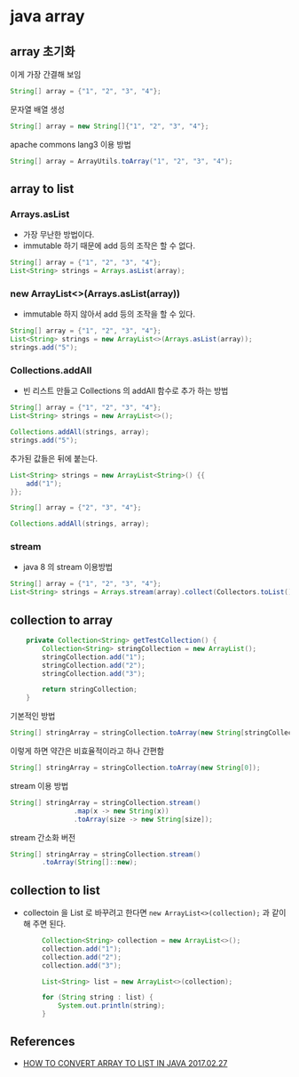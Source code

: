 # java array

## array 초기화
이게 가장 간결해 보임
```java
String[] array = {"1", "2", "3", "4"};
```

문자열 배열 생성
```java
String[] array = new String[]{"1", "2", "3", "4"};
```

apache commons lang3 이용 방법
```java
String[] array = ArrayUtils.toArray("1", "2", "3", "4");
```

## array to list
### Arrays.asList
* 가장 무난한 방법이다.
* immutable 하기 때문에 add 등의 조작은 할 수 없다.
```java
String[] array = {"1", "2", "3", "4"};
List<String> strings = Arrays.asList(array);
```

### new ArrayList<>(Arrays.asList(array))
* immutable 하지 않아서 add 등의 조작을 할 수 있다.
```java
String[] array = {"1", "2", "3", "4"};
List<String> strings = new ArrayList<>(Arrays.asList(array));
strings.add("5");
```

### Collections.addAll
* 빈 리스트 만들고 Collections 의 addAll 함수로 추가 하는 방법
```java
String[] array = {"1", "2", "3", "4"};
List<String> strings = new ArrayList<>();

Collections.addAll(strings, array);
strings.add("5");
```

추가된 값들은 뒤에 붙는다.
```java
List<String> strings = new ArrayList<String>() {{
    add("1");
}};

String[] array = {"2", "3", "4"};

Collections.addAll(strings, array);
```

### stream
* java 8 의 stream 이용방법
```java
String[] array = {"1", "2", "3", "4"};
List<String> strings = Arrays.stream(array).collect(Collectors.toList());
```

## collection to array
```java
    private Collection<String> getTestCollection() {
        Collection<String> stringCollection = new ArrayList();
        stringCollection.add("1");
        stringCollection.add("2");
        stringCollection.add("3");

        return stringCollection;
    }
```

기본적인 방법
```java
String[] stringArray = stringCollection.toArray(new String[stringCollection.size()]);
```

이렇게 하면 약간은 비효율적이라고 하나 간편함
```java
String[] stringArray = stringCollection.toArray(new String[0]);
```

stream 이용 방법
```java
String[] stringArray = stringCollection.stream()
                .map(x -> new String(x))
                .toArray(size -> new String[size]);
```

stream 간소화 버전
```java
String[] stringArray = stringCollection.stream()
        .toArray(String[]::new);
```

## collection to list
* collectoin 을 List 로 바꾸려고 한다면 `new ArrayList<>(collection);` 과 같이 해 주면 된다.

```java
        Collection<String> collection = new ArrayList<>();
        collection.add("1");
        collection.add("2");
        collection.add("3");

        List<String> list = new ArrayList<>(collection);

        for (String string : list) {
            System.out.println(string);
        }
```

## References
* [HOW TO CONVERT ARRAY TO LIST IN JAVA 2017.02.27](https://www.codingeek.com/java/how-to-convert-array-to-list-in-java/)